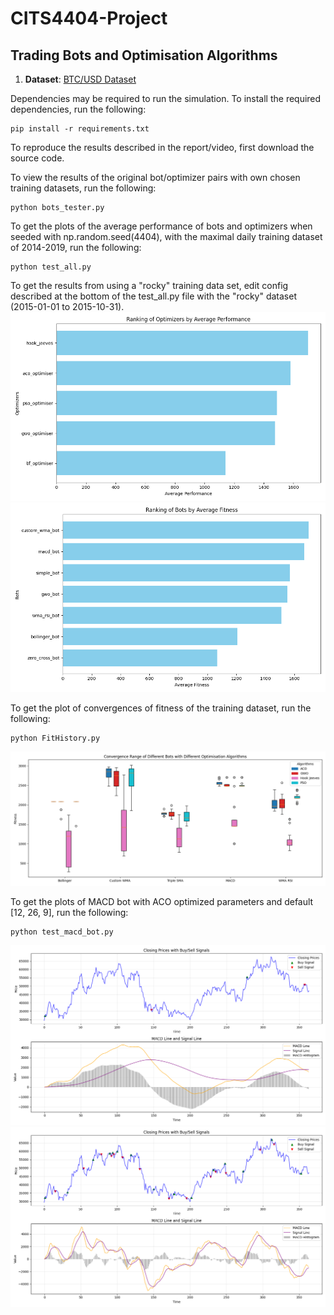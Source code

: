 # CITS4404-Project

## Trading Bots and Optimisation Algorithms

1. **Dataset**: [BTC/USD Dataset](https://www.kaggle.com/datasets/prasoonkottarathil/btcinusd)

Dependencies may be required to run the simulation. To install the required dependencies, run the following:
```
pip install -r requirements.txt
```

To reproduce the results described in the report/video, first download the source code. 

To view the results of the original bot/optimizer pairs with own chosen training datasets, run the following:
```
python bots_tester.py
```

To get the plots of the average performance of bots and optimizers when seeded with np.random.seed(4404), with the maximal daily training dataset of 2014-2019, run the following:
```
python test_all.py
```
To get the results from using a "rocky" training data set, edit config described at the bottom of the test_all.py file with the "rocky" dataset (2015-01-01 to 2015-10-31).
![image](plots/optimizer_ranking.png)
![image](plots/bot_ranking.png)

To get the plot of convergences of fitness of the training dataset, run the following:
```
python FitHistory.py
```
![image](plots/convergences.png)

To get the plots of MACD bot with ACO optimized parameters and default [12, 26, 9], run the following:
```
python test_macd_bot.py
```
![image](plots/macd_bot_BTC-Daily-with_signals_aco_2021.png)
![image](plots/macd_bot_BTC-Daily-with_signals_default_2021.png)
